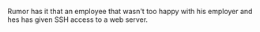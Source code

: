 Rumor has it that an employee that wasn't too happy with his employer
and hes has given SSH access to a web server.
